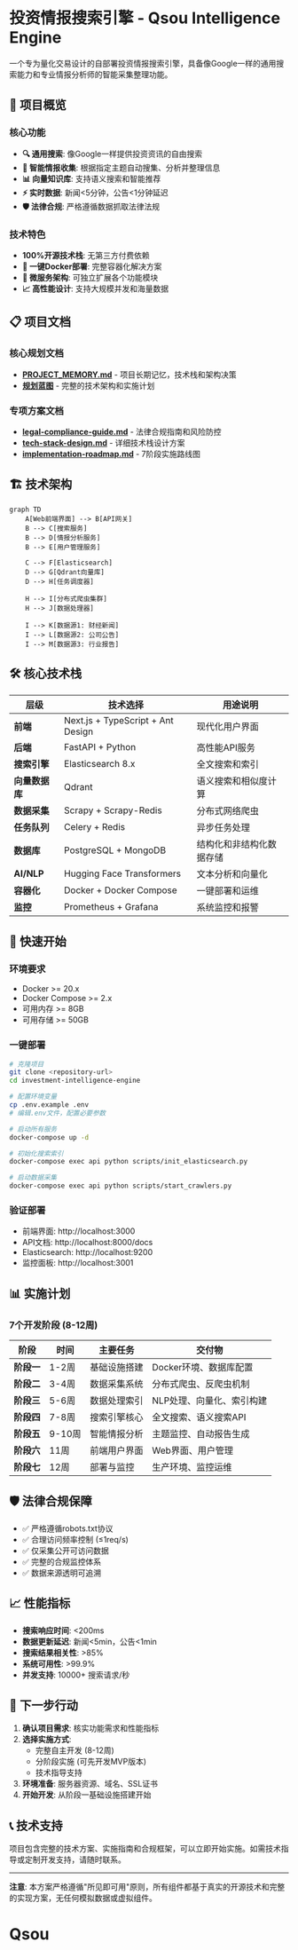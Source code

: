 # 投资情报搜索引擎 - Qsou Intelligence Engine

一个专为量化交易设计的自部署投资情报搜索引擎，具备像Google一样的通用搜索能力和专业情报分析师的智能采集整理功能。

## 🎯 项目概览

### 核心功能
- **🔍 通用搜索**: 像Google一样提供投资资讯的自由搜索
- **🤖 智能情报收集**: 根据指定主题自动搜集、分析并整理信息
- **📊 向量知识库**: 支持语义搜索和智能推荐
- **⚡ 实时数据**: 新闻<5分钟，公告<1分钟延迟
- **🛡️ 法律合规**: 严格遵循数据抓取法律法规

### 技术特色
- **100%开源技术栈**: 无第三方付费依赖
- **🐳 一键Docker部署**: 完整容器化解决方案
- **🔄 微服务架构**: 可独立扩展各个功能模块
- **📈 高性能设计**: 支持大规模并发和海量数据

## 📋 项目文档

### 核心规划文档
- **[PROJECT_MEMORY.md](./PROJECT_MEMORY.md)** - 项目长期记忆，技术栈和架构决策
- **[规划蓝图](./plan%20report/20250127120000_投资情报搜索引擎系统.md)** - 完整的技术架构和实施计划

### 专项方案文档  
- **[legal-compliance-guide.md](./legal-compliance-guide.md)** - 法律合规指南和风险防控
- **[tech-stack-design.md](./tech-stack-design.md)** - 详细技术栈设计方案
- **[implementation-roadmap.md](./implementation-roadmap.md)** - 7阶段实施路线图

## 🏗️ 技术架构

```mermaid
graph TD
    A[Web前端界面] --> B[API网关]
    B --> C[搜索服务]
    B --> D[情报分析服务]
    B --> E[用户管理服务]
    
    C --> F[Elasticsearch]
    D --> G[Qdrant向量库]
    D --> H[任务调度器]
    
    H --> I[分布式爬虫集群]
    H --> J[数据处理器]
    
    I --> K[数据源1: 财经新闻]
    I --> L[数据源2: 公司公告]
    I --> M[数据源3: 行业报告]
```

## 🛠️ 核心技术栈

| 层级 | 技术选择 | 用途说明 |
|------|----------|----------|
| **前端** | Next.js + TypeScript + Ant Design | 现代化用户界面 |
| **后端** | FastAPI + Python | 高性能API服务 |
| **搜索引擎** | Elasticsearch 8.x | 全文搜索和索引 |
| **向量数据库** | Qdrant | 语义搜索和相似度计算 |
| **数据采集** | Scrapy + Scrapy-Redis | 分布式网络爬虫 |
| **任务队列** | Celery + Redis | 异步任务处理 |
| **数据库** | PostgreSQL + MongoDB | 结构化和非结构化数据存储 |
| **AI/NLP** | Hugging Face Transformers | 文本分析和向量化 |
| **容器化** | Docker + Docker Compose | 一键部署和运维 |
| **监控** | Prometheus + Grafana | 系统监控和报警 |

## 🚀 快速开始

### 环境要求
- Docker >= 20.x
- Docker Compose >= 2.x
- 可用内存 >= 8GB
- 可用存储 >= 50GB

### 一键部署
```bash
# 克隆项目
git clone <repository-url>
cd investment-intelligence-engine

# 配置环境变量
cp .env.example .env
# 编辑.env文件，配置必要参数

# 启动所有服务
docker-compose up -d

# 初始化搜索索引
docker-compose exec api python scripts/init_elasticsearch.py

# 启动数据采集
docker-compose exec api python scripts/start_crawlers.py
```

### 验证部署
- 前端界面: http://localhost:3000
- API文档: http://localhost:8000/docs  
- Elasticsearch: http://localhost:9200
- 监控面板: http://localhost:3001

## 📊 实施计划

### 7个开发阶段 (8-12周)

| 阶段 | 时间 | 主要任务 | 交付物 |
|------|------|----------|--------|
| **阶段一** | 1-2周 | 基础设施搭建 | Docker环境、数据库配置 |
| **阶段二** | 3-4周 | 数据采集系统 | 分布式爬虫、反爬虫机制 |
| **阶段三** | 5-6周 | 数据处理索引 | NLP处理、向量化、索引构建 |
| **阶段四** | 7-8周 | 搜索引擎核心 | 全文搜索、语义搜索API |
| **阶段五** | 9-10周 | 智能情报分析 | 主题监控、自动报告生成 |
| **阶段六** | 11周 | 前端用户界面 | Web界面、用户管理 |
| **阶段七** | 12周 | 部署与监控 | 生产环境、监控运维 |

## 🛡️ 法律合规保障

- ✅ 严格遵循robots.txt协议
- ✅ 合理访问频率控制 (≤1req/s)
- ✅ 仅采集公开可访问数据
- ✅ 完整的合规监控体系
- ✅ 数据来源透明可追溯

## 📈 性能指标

- **搜索响应时间**: <200ms
- **数据更新延迟**: 新闻<5min，公告<1min
- **搜索结果相关性**: >85%
- **系统可用性**: >99.9%
- **并发支持**: 10000+ 搜索请求/秒

## 🎯 下一步行动

1. **确认项目需求**: 核实功能需求和性能指标
2. **选择实施方式**: 
   - 完整自主开发 (8-12周)
   - 分阶段实施 (可先开发MVP版本)
   - 技术指导支持
3. **环境准备**: 服务器资源、域名、SSL证书
4. **开始开发**: 从阶段一基础设施搭建开始

## 📞 技术支持

项目包含完整的技术方案、实施指南和合规框架，可以立即开始实施。如需技术指导或定制开发支持，请随时联系。

---

**注意**: 本方案严格遵循"所见即可用"原则，所有组件都基于真实的开源技术和完整的实现方案，无任何模拟数据或虚拟组件。
# Qsou
